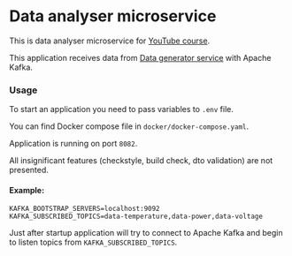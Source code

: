 # Data analyser microservice

This is data analyser microservice
for [YouTube course](https://www.youtube.com/playlist?list=PL3Ur78l82EFBhKojbSO26BVqQ7n4AthHC).

This application receives data
from [Data generator service](https://github.com/IlyaLisov/data-generator-microservice)
with Apache Kafka.

### Usage

To start an application you need to pass variables to `.env` file.

You can find Docker compose file in `docker/docker-compose.yaml`.

Application is running on port `8082`.

All insignificant features (checkstyle, build check, dto validation) are not
presented.

#### Example:

```agsl
KAFKA_BOOTSTRAP_SERVERS=localhost:9092
KAFKA_SUBSCRIBED_TOPICS=data-temperature,data-power,data-voltage
```

Just after startup application will try to connect to Apache Kafka and begin to
listen topics from `KAFKA_SUBSCRIBED_TOPICS`.